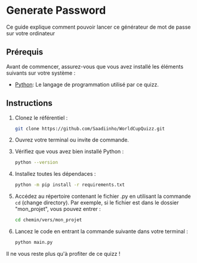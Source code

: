 # Generate Password

Ce guide explique comment pouvoir lancer ce générateur de mot de passe sur votre ordinateur

## Prérequis

Avant de commencer, assurez-vous que vous avez installé les éléments suivants sur votre système :

- [Python](https://www.python.org/downloads/): Le langage de programmation utilisé par ce quizz.

## Instructions

1. Clonez le référentiel :

   ```bash
   git clone https://github.com/Saadiinho/WorldCupQuizz.git

2. Ouvrez votre terminal ou invite de commande.
  
3. Vérifiez que vous avez bien installé Python :

   ```bash
   python --version

4. Installez toutes les dépendaces :

   ```bash
   python -m pip install -r requirements.txt

5. Accédez au répertoire contenant le fichier .py en utilisant la commande `cd` (change directory). Par exemple, si le fichier est dans le dossier "mon_projet", vous pouvez entrer :

   ```bash
   cd chemin/vers/mon_projet

6. Lancez le code en entrant la commande suivante dans votre terminal :

   ```bash
   python main.py

Il ne vous reste plus qu'à profiter de ce quizz !
